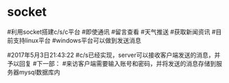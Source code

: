 # socket
#利用socket搭建c/s/c平台
#即使通讯
#留言查看
#天气推送
#获取新闻资讯
#目前支持linux平台
#windows平台可以做到发送消息


#2017年5月3日21:43:22
#c/s已经实现，server可以接收客户端发送的消息，并予以回复
#下一部：
#来访客户端需要输入账号和密码，并将发送的消息存储到服务器mysql数据库内
